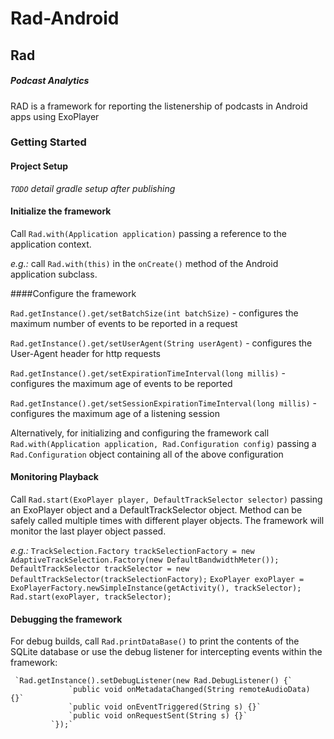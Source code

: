 # Rad-Android
## Rad 
##### Podcast Analytics
RAD is a framework for reporting the listenership of podcasts in Android apps using ExoPlayer

### Getting Started

#### Project Setup
_`TODO` detail gradle setup after publishing_

#### Initialize the framework

Call `Rad.with(Application application)` passing a reference to the application context.

_e.g.:_ call `Rad.with(this)` in the `onCreate()` method of the Android application subclass.

####Configure the framework

`Rad.getInstance().get/setBatchSize(int batchSize)` - configures the maximum number of events to be reported in a request

`Rad.getInstance().get/setUserAgent(String userAgent)` - configures the User-Agent header for http requests 

`Rad.getInstance().get/setExpirationTimeInterval(long millis)` - configures the maximum age of events to be reported

`Rad.getInstance().get/setSessionExpirationTimeInterval(long millis)` - configures the maximum age of a listening session

Alternatively, for initializing and configuring the framework call `Rad.with(Application application, Rad.Configuration config)` passing a `Rad.Configuration` object containing all of the above configuration

#### Monitoring Playback

Call `Rad.start(ExoPlayer player, DefaultTrackSelector selector)` passing an ExoPlayer object and a DefaultTrackSelector object. Method can be safely called multiple times with different player objects. The framework will monitor the last player object passed.

_e.g.:_ `TrackSelection.Factory trackSelectionFactory = new AdaptiveTrackSelection.Factory(new DefaultBandwidthMeter());`
            `DefaultTrackSelector trackSelector = new DefaultTrackSelector(trackSelectionFactory);`
            `ExoPlayer exoPlayer = ExoPlayerFactory.newSimpleInstance(getActivity(), trackSelector);`
            `Rad.start(exoPlayer, trackSelector);`

#### Debugging the framework

 For debug builds, call `Rad.printDataBase()` to print the contents of the SQLite database
 or use the debug listener for intercepting events within the framework:
      
     `Rad.getInstance().setDebugListener(new Rad.DebugListener() {`
                 `public void onMetadataChanged(String remoteAudioData) {}`
                 `public void onEventTriggered(String s) {}`
                 `public void onRequestSent(String s) {}`
             `});`
